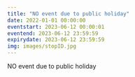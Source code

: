 ```yaml
---
title: "NO event due to public holiday"
date: 2022-01-01 00:00:00
eventstart: 2023-06-12 00:00:01
eventend: 2023-06-12 23:59:59
expirydate: 2023-06-12 23:59:59
img: images/stopID.jpg
---
```


NO event due to public holiday